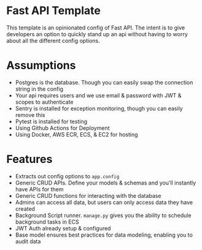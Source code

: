 # Fast API Template

This template is an opinionated config of Fast API.  The intent is to give
developers an option to quickly stand up an api without having to worry about
all the different config options.

# Assumptions
- Postgres is the database. Though you can easily swap the connection string in the config
- Your api requires users and we use email & password with JWT & scopes to authenticate
- Sentry is installed for exception monitoring, though you can easily remove this
- Pytest is installed for testing
- Using Github Actions for Deployment
- Using Docker, AWS ECR, ECS, & EC2 for hosting

# Features
- Extracts out config options to `app.config`
- Generic CRUD APIs.  Define your models & schemas and you'll instantly have APIs for them
- Generic CRUD functions for interacting with the database
- Admins can access all data, but users can only access data they have created
- Background Script runner.  `manage.py` gives you the ability to schedule background tasks in ECS
- JWT Auth already setup & configured
- Base model ensures best practices for data modeling, enabling you to audit data